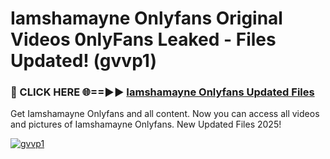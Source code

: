 # Iamshamayne Onlyfans Original Videos 0nlyFans Leaked - Files Updated! (gvvp1)

<h3>🔴 CLICK HERE 🌐==►► <a href="https://tinyurl.com/ehrbuxhb" rel="nofollow">Iamshamayne Onlyfans Updated Files</a></h3>

Get Iamshamayne Onlyfans and all content. Now you can access all videos and pictures of Iamshamayne Onlyfans. New Updated Files 2025!

[![gvvp1](https://i.imgur.com/lVYEuWS.gif)](https://tinyurl.com/ehrbuxhb)
